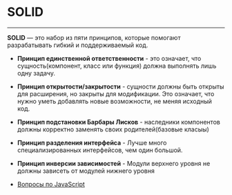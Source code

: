 # SOLID
---

**SOLID** — это набор из пяти принципов, которые помогают разрабатывать гибкий и поддерживаемый код. 

- **Принцип единственной ответственности** - это означает, что сущность(компонент, класс или функция) должна выполнять лишь одну задачу.
- **Принцип открытости/закрытости** - сущности должны быть открыты для расширения, но закрыты для модификации. Это означает, что нужно уметь добавлять новые возможности, не меняя исходный код.
- **Принцип подстановки Барбары Лисков** - наследники компонентов должны корректно заменять своих родителей(базовые класыы)
- **Принцип разделения интерфейса** - Лучше много специализированных интерфейсов, чем один большой.
- **Принцип инверсии зависимостей** - Модули верхнего уровня не должны зависеть от модулей нижнего уровня

- [Вопросы по JavaScript](../javaScript.md)